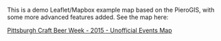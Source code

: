 This is a demo Leaflet/Mapbox example map based on the PieroGIS, with some more advanced features added. See the map here:

[Pittsburgh Craft Beer Week - 2015 - Unofficial Events Map](http://gassc.github.io/pcbwmap) 

